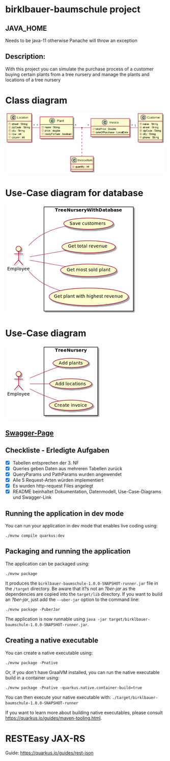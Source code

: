 # birklbauer-baumschule project

## JAVA_HOME

Needs to be java-11 otherwise Panache will throw an exception

## Description:

With this project you can simulate the purchase process of a customer buying certain plants from a tree nursery and
manage the plants and locations of a tree nursery

# Class diagram
![cld.png](asciidocs/images/cld.png)

# Use-Case diagram for database
![ucd-database.png](asciidocs/images/ucd_database.png)

# Use-Case diagram
![ucd.png](asciidocs/images/ucd.png)

## [Swagger-Page](http://localhost:8080/swagger-ui)

## Checkliste - Erledigte Aufgaben

- [X] Tabellen entsprechen der 3. NF
- [X] Queries geben Daten aus mehreren Tabellen zurück
- [X] QueryParams und PathParams wurden angewendet
- [X] Alle 5 Request-Arten würden implementiert
- [X] Es wurden http-request Files angelegt
- [X] README beinhaltet Dokumentation, Datenmodell, Use-Case-Diagrams und Swagger-Link

## Running the application in dev mode

You can run your application in dev mode that enables live coding using:
```shell script
./mvnw compile quarkus:dev
```

## Packaging and running the application

The application can be packaged using:
```shell script
./mvnw package
```
It produces the `birklbauer-baumschule-1.0.0-SNAPSHOT-runner.jar` file in the `/target` directory.
Be aware that it?s not an _?ber-jar_ as the dependencies are copied into the `target/lib` directory.
If you want to build an _?ber-jar_, just add the `--uber-jar` option to the command line:
```shell script
./mvnw package -PuberJar
```

The application is now runnable using `java -jar target/birklbauer-baumschule-1.0.0-SNAPSHOT-runner.jar`.

## Creating a native executable

You can create a native executable using:
```shell script
./mvnw package -Pnative
```

Or, if you don't have GraalVM installed, you can run the native executable build in a container using:
```shell script
./mvnw package -Pnative -quarkus.native.container-build=true
```

You can then execute your native executable with: `./target/birklbauer-baumschule-1.0.0-SNAPSHOT-runner`

If you want to learn more about building native executables, please consult https://quarkus.io/guides/maven-tooling.html.

# RESTEasy JAX-RS

Guide: https://quarkus.io/guides/rest-json



